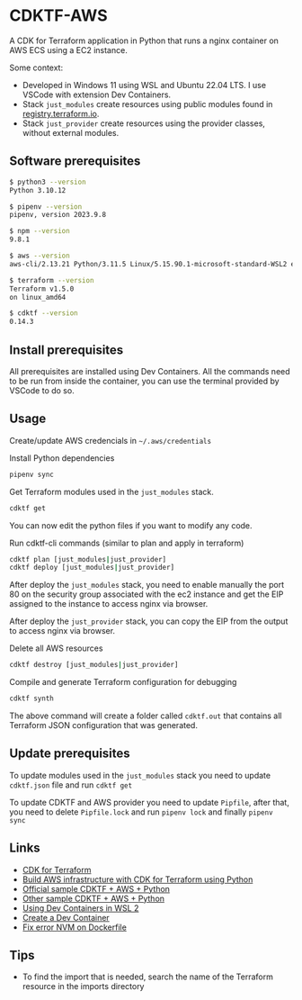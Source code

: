 # CDKTF-AWS

A CDK for Terraform application in Python that runs a nginx container on AWS ECS using a EC2 instance.

Some context:
- Developed in Windows 11 using WSL and Ubuntu 22.04 LTS. I use VSCode with extension Dev Containers.
- Stack `just_modules` create resources using public modules found in [registry.terraform.io](https://registry.terraform.io/).
- Stack `just_provider` create resources using the provider classes, without external modules.

## Software prerequisites

```bash
$ python3 --version
Python 3.10.12

$ pipenv --version
pipenv, version 2023.9.8

$ npm --version
9.8.1

$ aws --version
aws-cli/2.13.21 Python/3.11.5 Linux/5.15.90.1-microsoft-standard-WSL2 exe/x86_64.ubuntu.22 prompt/off

$ terraform --version
Terraform v1.5.0
on linux_amd64

$ cdktf --version
0.14.3
```

## Install prerequisites

All prerequisites are installed using Dev Containers. All the commands need to be run from inside the container, you can use the terminal provided by VSCode to do so.

## Usage

Create/update AWS credencials in `~/.aws/credentials`

Install Python dependencies

```bash
pipenv sync
```

Get Terraform modules used in the `just_modules` stack.

```bash
cdktf get
```

You can now edit the python files if you want to modify any code.

Run cdktf-cli commands (similar to plan and apply in terraform)

```bash
cdktf plan [just_modules|just_provider]
cdktf deploy [just_modules|just_provider]
```

After deploy the `just_modules` stack, you need to enable manually the port 80 on the security group associated with the ec2 instance and get the EIP assigned to the instance to access nginx via browser.

After deploy the `just_provider` stack, you can copy the EIP from the output to access nginx via browser.

Delete all AWS resources

```bash
cdktf destroy [just_modules|just_provider]
```

Compile and generate Terraform configuration for debugging

```bash
cdktf synth
```

The above command will create a folder called `cdktf.out` that contains all Terraform JSON configuration that was generated.

## Update prerequisites

To update modules used in the `just_modules` stack you need to update `cdktf.json` file and run `cdktf get`

To update CDKTF and AWS provider you need to update `Pipfile`, after that, you need to delete `Pipfile.lock` and run `pipenv lock` and finally `pipenv sync`

## Links

- [CDK for Terraform](https://www.terraform.io/cdktf)
- [Build AWS infrastructure with CDK for Terraform using Python](https://developer.hashicorp.com/terraform/tutorials/cdktf/cdktf-build)
- [Official sample CDKTF + AWS + Python](https://github.com/hashicorp/terraform-cdk/tree/524d63fb09b9fb9244d588018fb6267011c41cf0/examples/python/aws)
- [Other sample CDKTF + AWS + Python](https://github.com/celeguim/cdktf-aws-python/tree/ac02109830b11512f54ee1a6d40a54598ac38ca8)
- [Using Dev Containers in WSL 2](https://code.visualstudio.com/blogs/2020/07/01/containers-wsl)
- [Create a Dev Container](https://code.visualstudio.com/docs/devcontainers/create-dev-container)
- [Fix error NVM on Dockerfile](https://stackoverflow.com/a/28390848)

## Tips

- To find the import that is needed, search the name of the Terraform resource in the imports directory
